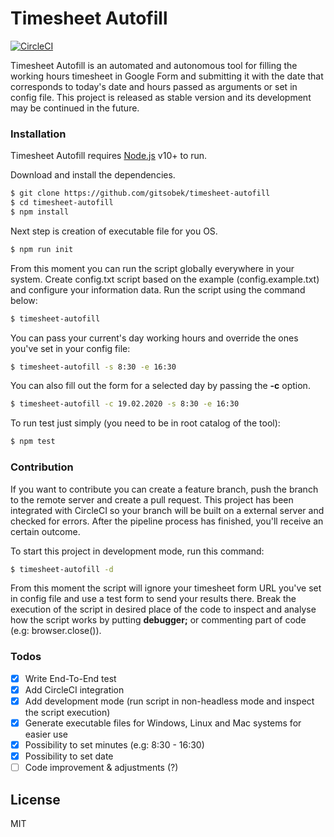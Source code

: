 # Timesheet Autofill

[![CircleCI](https://circleci.com/gh/gitsobek/timesheet-autofill.svg?style=shield&circle-token=19786e8907c15dac67f9fda659a2eb923e153d88)](LINK)

Timesheet Autofill is an automated and autonomous tool for filling the working hours timesheet in Google Form and submitting it with the date that corresponds to today's date and hours passed as arguments or set in config file. This project is released as stable version and its development may be continued in the future.

### Installation

Timesheet Autofill requires [Node.js](https://nodejs.org/) v10+ to run.

Download and install the dependencies.

```sh
$ git clone https://github.com/gitsobek/timesheet-autofill
$ cd timesheet-autofill
$ npm install
```

Next step is creation of executable file for you OS.

```sh
$ npm run init
```

From this moment you can run the script globally everywhere in your system. Create config.txt script based on the example (config.example.txt) and configure your information data. Run the script using the command below:

```sh
$ timesheet-autofill
```

You can pass your current's day working hours and override the ones you've set in your config file:

```sh
$ timesheet-autofill -s 8:30 -e 16:30
```

You can also fill out the form for a selected day by passing the **-c** option.

```sh
$ timesheet-autofill -c 19.02.2020 -s 8:30 -e 16:30
```

To run test just simply (you need to be in root catalog of the tool):

```sh
$ npm test
```

### Contribution

If you want to contribute you can create a feature branch, push the branch to the remote server and create a pull request. This project has been integrated with CircleCI so your branch will be built on a external server and checked for errors. After the pipeline process has finished, you'll receive an certain outcome.

To start this project in development mode, run this command:

```sh
$ timesheet-autofill -d
```

From this moment the script will ignore your timesheet form URL you've set in config file and use a test form to send your results there. Break the execution of the script in desired place of the code to inspect and analyse how the script works by putting **debugger;** or commenting part of code (e.g: browser.close()).

### Todos

- [x] Write End-To-End test
- [x] Add CircleCI integration
- [x] Add development mode (run script in non-headless mode and inspect the script execution)
- [x] Generate executable files for Windows, Linux and Mac systems for easier use
- [x] Possibility to set minutes (e.g: 8:30 - 16:30)
- [x] Possibility to set date
- [ ] Code improvement & adjustments (?)

## License

MIT
